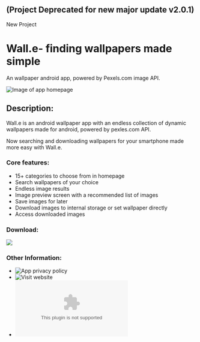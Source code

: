 ## (Project Deprecated for new major update v2.0.1)
New Project

# Wall.e- finding wallpapers made simple
An wallpaper android app, powered by Pexels.com image API.

![Image of app homepage](http://www.mediafire.com/convkey/6e74/4o5frkp42jv85pczg.jpg)

## Description:
Wall.e is an android wallpaper app with an endless collection of dynamic wallpapers made for android, powered by pexles.com API.

Now searching and downloading wallpapers for your smartphone made more easy with Wall.e.

### Core features:
* 15+ categories to choose from in homepage
* Search wallpapers of your choice
* Endless image results
* Image preview screen with a recommended list of images
* Save images for later
* Download images to internal storage or set wallpaper directly
* Access downloaded images

### Download:
[<img src="http://www.mediafire.com/convkey/866e/q0t1u3ykdcxq93vzg.jpg">](http://play.google.com/store/apps/details?id=com.maskyn.fileeditorpro)

### Other Information:
* ![App privacy policy](http://walle-app.epizy.com/?page_id=85)
* ![Visit website](http://walle-app.epizy.com)
* ![Support email: developercontact.subhajitkar@gmail.com](developercontact.subhajitkar@gmail.com)

